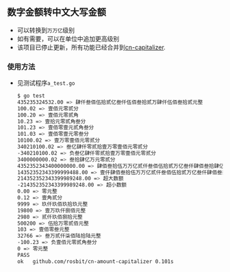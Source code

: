 ## 数字金额转中文大写金额

 - 可以转换到`万万亿`级别
 - 如有需要，可以在单位中追加更高级别
 - 该项目已停止更新，所有功能已经合并到[cn-capitalizer](https://github.com/rosbit/cn-capitalizer).

### 使用方法
 - 见测试程序`a_test.go`
   ```bash
   $ go test
   435235324532.00 => 肆仟叁佰伍拾贰亿叁仟伍佰叁拾贰万肆仟伍佰叁拾贰元整
   100.02 => 壹佰元零贰分
   100.20 => 壹佰元零贰角
   10.23 => 壹拾元零贰角叁分
   101.23 => 壹佰零壹元贰角叁分
   101.03 => 壹佰零壹元零叁分
   10100.02 => 壹万零壹佰元零贰分
   340210100.02 => 叁亿肆仟零贰拾壹万零壹佰元零贰分
   -340210100.02 => 负叁亿肆仟零贰拾壹万零壹佰元零贰分
   3400000000.02 => 叁拾肆亿万元零贰分
   4352352343400000000.00 => 肆佰叁拾伍万万亿贰仟叁佰伍拾贰万亿叁仟肆佰叁拾肆亿万元整
   14352352343399999488.00 => 壹仟肆佰叁拾伍万万亿贰仟叁佰伍拾贰万亿叁仟肆佰叁拾叁亿玖仟玖佰玖拾玖万玖仟肆佰捌拾捌元整
   214352352343399989248.00 => 超大数额
   -214352352343399989248.00 => 超小数额
   0.00 => 零元整
   0.12 => 壹角贰分
   9999 => 玖仟玖佰玖拾玖元整
   19800 => 壹万玖仟捌佰元整
   2980 => 贰仟玖佰捌拾元整
   500200 => 伍拾万零贰佰元整
   103 => 壹佰零叁元整
   32766 => 叁万贰仟柒佰陆拾陆元整
   -100.23 => 负壹佰元零贰角叁分
   0 => 零元整
   PASS
   ok  	github.com/rosbit/cn-amount-capitalizer	0.101s
   ```
